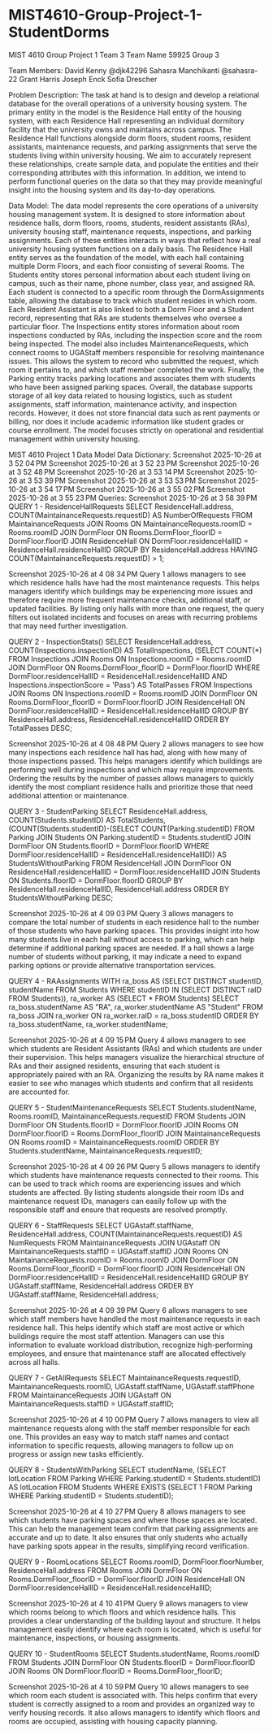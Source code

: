# MIST4610-Group-Project-1-StudentDorms

MIST 4610 Group Project 1 Team 3
Team Name
59925 Group 3

Team Members:
David Kenny @djk42296
Sahasra Manchikanti @sahasra-22
Grant Harris
Joseph Enck
Sofia Drescher

Problem Description:
The task at hand is to design and develop a relational database for the overall operations of a university housing system. The primary entity in the model is the Residence Hall entity of the housing system, with each Residence Hall representing an individual dormitory facility that the university owns and maintains across campus. The Residence Hall functions alongside dorm floors, student rooms, resident assistants, maintenance requests, and parking assignments that serve the students living within university housing. We aim to accurately represent these relationships, create sample data, and populate the entities and their corresponding attributes with this information. In addition, we intend to perform functional queries on the data so that they may provide meaningful insight into the housing system and its day-to-day operations.

Data Model:
The data model represents the core operations of a university housing management system. It is designed to store information about residence halls, dorm floors, rooms, students, resident assistants (RAs), university housing staff, maintenance requests, inspections, and parking assignments. Each of these entities interacts in ways that reflect how a real university housing system functions on a daily basis.
The Residence Hall entity serves as the foundation of the model, with each hall containing multiple Dorm Floors, and each floor consisting of several Rooms. The Students entity stores personal information about each student living on campus, such as their name, phone number, class year, and assigned RA. Each student is connected to a specific room through the DormAssignments table, allowing the database to track which student resides in which room.
Each Resident Assistant is also linked to both a Dorm Floor and a Student record, representing that RAs are students themselves who oversee a particular floor. The Inspections entity stores information about room inspections conducted by RAs, including the inspection score and the room being inspected.
The model also includes MaintenanceRequests, which connect rooms to UGAStaff members responsible for resolving maintenance issues. This allows the system to record who submitted the request, which room it pertains to, and which staff member completed the work. Finally, the Parking entity tracks parking locations and associates them with students who have been assigned parking spaces.
Overall, the database supports storage of all key data related to housing logistics, such as student assignments, staff information, maintenance activity, and inspection records. However, it does not store financial data such as rent payments or billing, nor does it include academic information like student grades or course enrollment. The model focuses strictly on operational and residential management within university housing.

MIST 4610 Project 1 Data Model
Data Dictionary:
Screenshot 2025-10-26 at 3 52 04 PM Screenshot 2025-10-26 at 3 52 23 PM Screenshot 2025-10-26 at 3 52 48 PM Screenshot 2025-10-26 at 3 53 14 PM Screenshot 2025-10-26 at 3 53 39 PM Screenshot 2025-10-26 at 3 53 53 PM Screenshot 2025-10-26 at 3 54 17 PM Screenshot 2025-10-26 at 3 55 02 PM Screenshot 2025-10-26 at 3 55 23 PM
Queries:
Screenshot 2025-10-26 at 3 58 39 PM
QUERY 1 - ResidenceHallRequests
SELECT ResidenceHall.address, COUNT(MaintainanceRequests.requestID) AS NumberOfRequests
FROM MaintainanceRequests
JOIN Rooms ON MaintainanceRequests.roomID = Rooms.roomID
JOIN DormFloor ON Rooms.DormFloor_floorID = DormFloor.floorID
JOIN ResidenceHall ON DormFloor.residenceHallID = ResidenceHall.residenceHallID
GROUP BY ResidenceHall.address
HAVING COUNT(MaintainanceRequests.requestID) > 1;

Screenshot 2025-10-26 at 4 08 34 PM
Query 1 allows managers to see which residence halls have had the most maintenance requests. This helps managers identify which buildings may be experiencing more issues and therefore require more frequent maintenance checks, additional staff, or updated facilities. By listing only halls with more than one request, the query filters out isolated incidents and focuses on areas with recurring problems that may need further investigation.

QUERY 2 - InspectionStats()
SELECT ResidenceHall.address, COUNT(Inspections.inspectionID) AS TotalInspections,
(SELECT COUNT(*) FROM Inspections JOIN Rooms ON Inspections.roomID = Rooms.roomID
JOIN DormFloor ON Rooms.DormFloor_floorID = DormFloor.floorID
WHERE DormFloor.residenceHallID = ResidenceHall.residenceHallID
AND Inspections.inspectionScore = 'Pass') AS TotalPasses
FROM Inspections
JOIN Rooms ON Inspections.roomID = Rooms.roomID
JOIN DormFloor ON Rooms.DormFloor_floorID = DormFloor.floorID
JOIN ResidenceHall ON DormFloor.residenceHallID = ResidenceHall.residenceHallID
GROUP BY ResidenceHall.address, ResidenceHall.residenceHallID
ORDER BY TotalPasses DESC;

Screenshot 2025-10-26 at 4 08 48 PM
Query 2 allows managers to see how many inspections each residence hall has had, along with how many of those inspections passed. This helps managers identify which buildings are performing well during inspections and which may require improvements. Ordering the results by the number of passes allows managers to quickly identify the most compliant residence halls and prioritize those that need additional attention or maintenance.

QUERY 3 - StudentParking
SELECT ResidenceHall.address, COUNT(Students.studentID) AS TotalStudents,
(COUNT(Students.studentID)-(SELECT COUNT(Parking.studentID) FROM Parking
JOIN Students ON Parking.studentID = Students.studentID
JOIN DormFloor ON Students.floorID = DormFloor.floorID
WHERE DormFloor.residenceHallID = ResidenceHall.residenceHallID)) AS StudentsWithoutParking
FROM ResidenceHall
JOIN DormFloor ON ResidenceHall.residenceHallID = DormFloor.residenceHallID
JOIN Students ON Students.floorID = DormFloor.floorID
GROUP BY ResidenceHall.residenceHallID, ResidenceHall.address
ORDER BY StudentsWithoutParking DESC;

Screenshot 2025-10-26 at 4 09 03 PM
Query 3 allows managers to compare the total number of students in each residence hall to the number of those students who have parking spaces. This provides insight into how many students live in each hall without access to parking, which can help determine if additional parking spaces are needed. If a hall shows a large number of students without parking, it may indicate a need to expand parking options or provide alternative transportation services.

QUERY 4 - RAAssignments
WITH ra_boss AS (SELECT DISTINCT studentID, studentName FROM Students
WHERE studentID IN (SELECT DISTINCT raID FROM Students)), ra_worker AS (SELECT * FROM Students)
SELECT ra_boss.studentName AS "RA", ra_worker.studentName AS "Student"
FROM ra_boss JOIN ra_worker ON ra_worker.raID = ra_boss.studentID
ORDER BY ra_boss.studentName, ra_worker.studentName;

Screenshot 2025-10-26 at 4 09 15 PM
Query 4 allows managers to see which students are Resident Assistants (RAs) and which students are under their supervision. This helps managers visualize the hierarchical structure of RAs and their assigned residents, ensuring that each student is appropriately paired with an RA. Organizing the results by RA name makes it easier to see who manages which students and confirm that all residents are accounted for.

QUERY 5 - StudentMaintenanceRequests
SELECT Students.studentName, Rooms.roomID, MaintainanceRequests.requestID FROM Students
JOIN DormFloor ON Students.floorID = DormFloor.floorID
JOIN Rooms ON DormFloor.floorID = Rooms.DormFloor_floorID
JOIN MaintainanceRequests ON Rooms.roomID = MaintainanceRequests.roomID
ORDER BY Students.studentName, MaintainanceRequests.requestID;

Screenshot 2025-10-26 at 4 09 26 PM
Query 5 allows managers to identify which students have maintenance requests connected to their rooms. This can be used to track which rooms are experiencing issues and which students are affected. By listing students alongside their room IDs and maintenance request IDs, managers can easily follow up with the responsible staff and ensure that requests are resolved promptly.

QUERY 6 - StaffRequests
SELECT UGAstaff.staffName, ResidenceHall.address, COUNT(MaintainanceRequests.requestID) AS NumRequests FROM MaintainanceRequests
JOIN UGAstaff ON MaintainanceRequests.staffID = UGAstaff.staffID
JOIN Rooms ON MaintainanceRequests.roomID = Rooms.roomID
JOIN DormFloor ON Rooms.DormFloor_floorID = DormFloor.floorID
JOIN ResidenceHall ON DormFloor.residenceHallID = ResidenceHall.residenceHallID
GROUP BY UGAstaff.staffName, ResidenceHall.address
ORDER BY UGAstaff.staffName, ResidenceHall.address;

Screenshot 2025-10-26 at 4 09 39 PM
Query 6 allows managers to see which staff members have handled the most maintenance requests in each residence hall. This helps identify which staff are most active or which buildings require the most staff attention. Managers can use this information to evaluate workload distribution, recognize high-performing employees, and ensure that maintenance staff are allocated effectively across all halls.

QUERY 7 - GetAllRequests
SELECT MaintainanceRequests.requestID, MaintainanceRequests.roomID, UGAstaff.staffName, UGAstaff.staffPhone
FROM MaintainanceRequests
JOIN UGAstaff ON MaintainanceRequests.staffID = UGAstaff.staffID;

Screenshot 2025-10-26 at 4 10 00 PM
Query 7 allows managers to view all maintenance requests along with the staff member responsible for each one. This provides an easy way to match staff names and contact information to specific requests, allowing managers to follow up on progress or assign new tasks efficiently.

QUERY 8 - StudentsWithParking
SELECT studentName,
(SELECT lotLocation FROM Parking
WHERE Parking.studentID = Students.studentID) AS lotLocation
FROM Students
WHERE EXISTS (SELECT 1 FROM Parking
WHERE Parking.studentID = Students.studentID);

Screenshot 2025-10-26 at 4 10 27 PM
Query 8 allows managers to see which students have parking spaces and where those spaces are located. This can help the management team confirm that parking assignments are accurate and up to date. It also ensures that only students who actually have parking spots appear in the results, simplifying record verification.

QUERY 9 - RoomLocations
SELECT Rooms.roomID, DormFloor.floorNumber, ResidenceHall.address
FROM Rooms
JOIN DormFloor ON Rooms.DormFloor_floorID = DormFloor.floorID
JOIN ResidenceHall ON DormFloor.residenceHallID = ResidenceHall.residenceHallID;

Screenshot 2025-10-26 at 4 10 41 PM
Query 9 allows managers to view which rooms belong to which floors and which residence halls. This provides a clear understanding of the building layout and structure. It helps management easily identify where each room is located, which is useful for maintenance, inspections, or housing assignments.

QUERY 10 - StudentRooms
SELECT Students.studentName, Rooms.roomID FROM Students
JOIN DormFloor ON Students.floorID = DormFloor.floorID
JOIN Rooms ON DormFloor.floorID = Rooms.DormFloor_floorID;

Screenshot 2025-10-26 at 4 10 59 PM
Query 10 allows managers to see which room each student is associated with. This helps confirm that every student is correctly assigned to a room and provides an organized way to verify housing records. It also allows managers to identify which floors and rooms are occupied, assisting with housing capacity planning.
